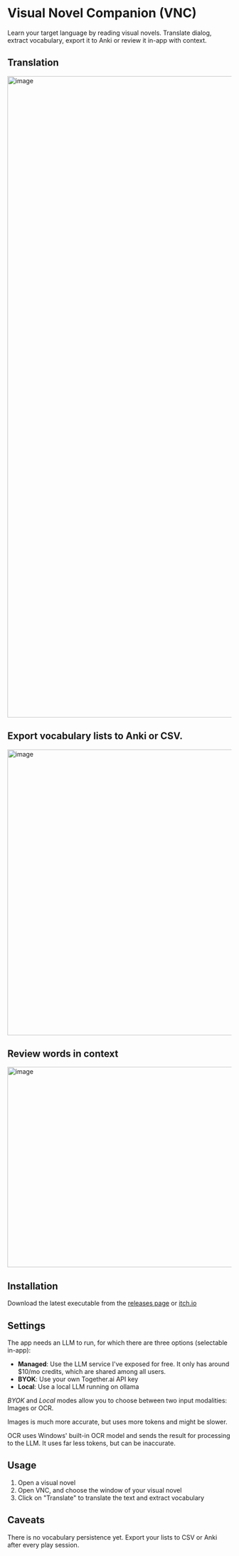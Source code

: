 # Visual Novel Companion (VNC)

Learn your target language by reading visual novels. Translate dialog, extract vocabulary, export it to Anki or review it in-app with context.

## Translation

<img width="2662" height="1443" alt="image" src="https://github.com/user-attachments/assets/ce59a474-121d-45d2-8985-25cdc2757d76" />

## Export vocabulary lists to Anki or CSV.

<img width="625" height="643" alt="image" src="https://github.com/user-attachments/assets/27056b45-5d42-4e8e-96a2-624fbfae29a6" />

## Review words in context

<img width="835" height="451" alt="image" src="https://github.com/user-attachments/assets/9b486698-43ef-4b6e-9075-08eb610de101" />

## Installation

Download the latest executable from the [releases page](https://github.com/cesar-bravo-m/VisualNovelCompanion/releases/tag/major) or [itch.io](https://cesar-bravo-m.itch.io/visual-novel-companion)

## Settings

The app needs an LLM to run, for which there are three options (selectable in-app):

- **Managed**: Use the LLM service I've exposed for free. It only has around $10/mo credits, which are shared among all users.
- **BYOK**: Use your own Together.ai API key
- **Local**: Use a local LLM running on ollama

*BYOK* and *Local* modes allow you to choose between two input modalities: Images or OCR.

Images is much more accurate, but uses more tokens and might be slower.

OCR uses Windows' built-in OCR model and sends the result for processing to the LLM. It uses far less tokens, but can be inaccurate.

## Usage

1) Open a visual novel
2) Open VNC, and choose the window of your visual novel
3) Click on "Translate" to translate the text and extract vocabulary

## Caveats

There is no vocabulary persistence yet. Export your lists to CSV or Anki after every play session.
